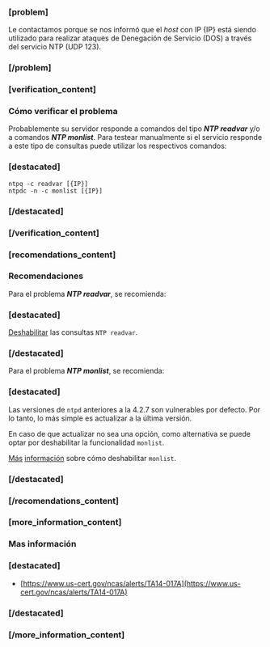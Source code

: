### [problem]
Le contactamos porque se nos informó que el *host* con IP {IP} está siendo utilizado para realizar ataques de Denegación de Servicio (DOS) a través del servicio NTP (UDP 123).
### [/problem]

### [verification_content]
### Cómo verificar el problema

Probablemente su servidor responde a comandos del tipo ***NTP readvar***  y/o a comandos ***NTP monlist***.
Para testear manualmente si el servicio responde a este tipo de consultas puede utilizar los respectivos comandos:
### [destacated]
    ntpq -c readvar [{IP}]
    ntpdc -n -c monlist [{IP}]
### [/destacated]
### [/verification_content]

### [recomendations_content]
### Recomendaciones

Para el problema ***NTP readvar***, se recomienda:
### [destacated]
[Deshabilitar](http://www.team-cymru.org/ReadingRoom/Templates/secure-ntp-template.html)
las consultas `NTP readvar`.
### [/destacated]

Para el problema ***NTP monlist***, se recomienda:
### [destacated]
Las versiones de `ntpd` anteriores a la 4.2.7 son vulnerables por
defecto. Por lo tanto, lo más simple es actualizar a la última versión.

En caso de que actualizar no sea una opción, como alternativa se puede
optar por deshabilitar la funcionalidad `monlist`.

[Más](http://www.purdue.edu/securepurdue/news/2014/advisory--ntp-amplification-attacks.cfm)
[información](http://www.team-cymru.org/ReadingRoom/Templates/secure-ntp-template.html)
sobre cómo deshabilitar `monlist`.

### [/destacated]
### [/recomendations_content]

### [more_information_content]
### Mas información
### [destacated]
* [https://www.us-cert.gov/ncas/alerts/TA14-017A](https://www.us-cert.gov/ncas/alerts/TA14-017A)
### [/destacated]
### [/more_information_content]
